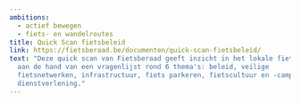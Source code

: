```yaml
---
ambitions:
  - actief bewegen
  - fiets- en wandelroutes
title: Quick Scan fietsbeleid
link: https://fietsberaad.be/documenten/quick-scan-fietsbeleid/
text: "Deze quick scan van Fietsberaad geeft inzicht in het lokale fietsbeleid
  aan de hand van een vragenlijst rond 6 thema's: beleid, veilige
  fietsnetwerken, infrastructuur, fiets parkeren, fietscultuur en -campagnes en
  dienstverlening."
---
```

